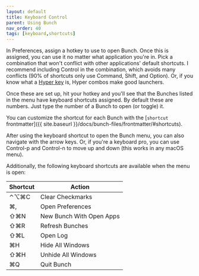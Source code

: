 ```yaml
---
layout: default
title: Keyboard Control
parent: Using Bunch
nav_order: 40
tags: [keyboard,shortcuts]
---
```

In Preferences, assign a hotkey to use to open Bunch. Once this is assigned, you can use it no matter what application you're in. Pick a combination that won't conflict with other applications' default shortcuts. I recommend including Control in the combination, which avoids many conflicts (90% of shortcuts only use Command, Shift, and Option). Or, if you know what a [Hyper key](https://brettterpstra.com/2017/06/15/a-hyper-key-with-karabiner-elements-full-instructions/) is, Hyper combos make good launchers.

Once these are set up, hit your hotkey and you'll see that the Bunches listed in the menu have keyboard shortcuts assigned. By default these are numbers. Just type the number of a Bunch to open (or toggle) it.

You can customize the shortcut for each Bunch with the [`shortcut` frontmatter]({{ site.baseurl }}/docs/bunch-files/frontmatter/#shortcuts).

After using the keyboard shortcut to open the Bunch menu, you can also navigate with the arrow keys. Or, if you're a keyboard pro, you can use Control-p and Control-n to move up and down (this works in any macOS menu).

Additionally, the following keyboard shortcuts are available when the menu is open:

| Shortcut |          Action          |
|----------|--------------------------|
| ⌃⌥⌘C     | Clear Checkmarks         |
| ⌘,       | Open Preferences         |
| ⇧⌘N      | New Bunch With Open Apps |
| ⇧⌘R      | Refresh Bunches          |
| ⇧⌘L      | Open Log                 |
| ⌘H       | Hide All Windows         |
| ⇧⌘H      | Unhide All Windows       |
| ⌘Q       | Quit Bunch               |
